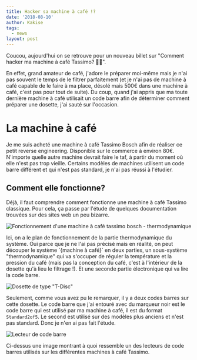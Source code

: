 ```yaml
---
title: Hacker sa machine à café !?
date: '2018-08-10'
author: Kakise
tags:
  - news
layout: post
---
```

Coucou, aujourd'hui on se retrouve pour un nouveau billet sur "Comment hacker ma machine à café Tassimo? 🤔🤔".

En effet, grand amateur de café, j'adore le préparer moi-même mais je n'ai pas souvent le temps de le filtrer parfaitement (et je n'ai pas de machine à café capable de le faire à ma place, désolé mais 500€ dans une machine à café, c'est pas pour tout de suite). Du coup, quand j'ai appris que ma toute dernière machine à café utilisait un code barre afin de déterminer comment préparer une dosette, j'ai sauté sur l'occasion.

# La machine à café

Je me suis acheté une machine à café Tassimo Bosch afin de réaliser ce petit reverse engineering. Disponible sur le commerce à environ 80€. N'importe quelle autre machine devrait faire le taf, à partir du moment où elle n'est pas trop vieille. Certains modèles de machines utilisent un code barre différent et qui n'est pas standard, je n'ai pas réussi à l'étudier.

## Comment elle fonctionne?

Déjà, il faut comprendre comment fonctionne une machine à café Tassimo classique. Pour cela, ça passe par l'étude de quelques documentation trouvées sur des sites web un peu bizarre.

![Fonctionnement d'une machine à café tassimo bosch - thermodynamique](/images/screenshot-2018-08-10-at-11.44.07.png)

Ici, on a le plan de fonctionnement de la partie thermodynamique du système. Oui parce que je ne l'ai pas précisé mais en réalité, on peut découper le système \`{machine à café}\` en deux parties, un sous-système "thermodynamique" qui va s'occuper de réguler la température et la pression du café (mais pas la conception du café, c'est à l'intérieur de la dosette qu'à lieu le filtrage !). Et une seconde partie électronique qui va lire la code barre.

![Dosette de type "T-Disc"](/images/image.jpg)

Seulement, comme vous avez pu le remarquer, il y a deux codes barres sur cette dosette. Le code barre que j'ai entouré avec du marqueur noir est le code barre qui est utilisé par ma machine à café, il est du format `Standard2of5`. Le second est utilisé sur des modèles plus anciens et n'est pas standard. Donc je n'en ai pas fait l'étude.

![Lecteur de code barre](/images/screenshot-2018-08-10-at-12.06.44.png)

Ci-dessus une image montrant à quoi ressemble un des lecteurs de code barres utilisés sur les différentes machines à café Tassimo.
